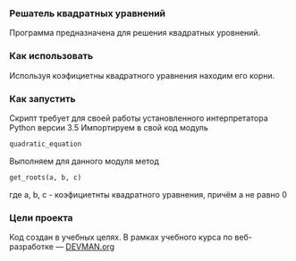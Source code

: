 ### Решатель квадратных уравнений

Программа предназначена для решения квадратных уровнений.

### Как использовать

Используя коэфициетны квадратного уравнения находим его корни.

### Как запустить

Скрипт требует для своей работы установленного интерпретатора Python версии 3.5
Импортируем в свой код модуль 
```python
quadratic_equation
```

Выполняем для данного модуля метод
```python
get_roots(a, b, c)
```
где a, b, c - коэфициетнты квадратного уравнения, причём a не равно 0

### Цели проекта

Код создан в учебных целях. В рамках учебного курса по веб-разработке ― [DEVMAN.org](https://devman.org)
